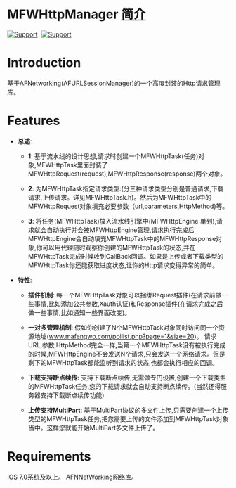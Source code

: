 MFWHttpManager <a href="#介绍">简介</a>
==============
[![Support](https://img.shields.io/badge/support-iOS%207%2B%20-blue.svg?style=flat)](https://www.apple.com/nl/ios/)&nbsp;
[![Support](https://img.shields.io/badge/support-AFNetWorking-blue.svg)](https://www.apple.com/nl/ios/)&nbsp;


Introduction
==============

基于AFNetworking(AFURLSessionManager)的一个高度封装的Http请求管理库。


Features
==============
- **总述**:
  - **1**: 基于流水线的设计思想,请求时创建一个MFWHttpTask(任务)对象,MFWHttpTask里面封装了MFWHttpRequest(request),MFWHttpResponse(response)两个对象。
  
  - **2**: 为MFWHttpTask指定请求类型:(分三种请求类型分别是普通请求,下载请求,上传请求。详见MFWHttpTask.h)。然后为MFWHttpTask中的MFWHttpRequest对象填充必要参数（url,parameters,HttpMethod)等。
  
  - **3**: 将任务(MFWHttpTask)放入流水线引擎中(MFWHttpEngine 单列),请求就会自动执行并会被MFWHttpEngine管理,请求执行完成后MFWHttpEngine会自动填充MFWHttpTask中的MFWHttpResponse对象,你可以用代理随时观察你创建的MFWHttpTask的状态,并在MFWHttpTask完成时候收到CallBack回调。如果是上传或者下载类型的MFWHttpTask你还能获取进度状态,让你的Http请求变得异常的简单。 
  
- **特性**:
  - **插件机制**: 每一个MFWHttpTask对象可以捆绑Request插件(在请求前做一些事情,比如添加公共参数,Xauth认证)和Response插件(在请求完成之后做一些事情,比如通知一些界面改变)。
  
  - **一对多管理机制**: 假如你创建了N个MFWHttpTask对象同时访问同一个资源地址(www.mafengwo.com/poilist.php?page=1&size=20)。 请求URL,参数,HttpMethod完全一样,当第一个MFWHttpTask没有被执行完成的时候,MFWHttpEngine不会发送N个请求,只会发送一个网络请求。但是剩下的MFWHttpTask都能监听到请求的状态,也都会执行相应的回调。
  
  - **下载支持断点续传**: 支持下载断点续传,无需做专门设置,创建一个下载类型的MFWHttpTask任务,您的下载请求就会自动支持断点续传。(当然还得服务器支持下载断点续传功能)
  
  - **上传支持MultiPart**: 基于MultiPart协议的多文件上传,只需要创建一个上传类型的MFWHttpTask任务,把您需要上传的文件添加到MFWHttpTask对象当中。这样您就能开始MultiPart多文件上传了。

Requirements
==============
iOS 7.0系统及以上。
AFNNetWorking网络库。
